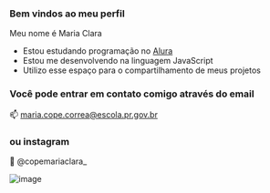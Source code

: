 ### Bem vindos ao meu perfil 

Meu nome é Maria Clara

- Estou estudando programação no [Alura](https://www.alura.com.br)
- Estou me desenvolvendo na linguagem JavaScript
- Utilizo esse espaço para o compartilhamento de meus projetos

### Você pode entrar em contato comigo através do email
📫 maria.cope.correa@escola.pr.gov.br

### ou instagram
📸 @copemariaclara_

![image](https://github.com/copemaria21/copemaria21/assets/132694461/eb1ce303-4078-4634-89e8-d81c96390288)

